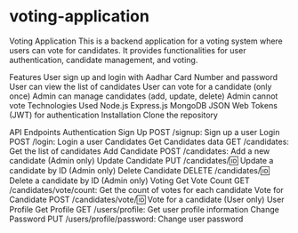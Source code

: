 # voting-application
Voting Application This is a backend application for a voting system where users can vote for candidates. It provides functionalities for user authentication, candidate management, and voting.

Features User sign up and login with Aadhar Card Number and password User can view the list of candidates User can vote for a candidate (only once) Admin can manage candidates (add, update, delete) Admin cannot vote Technologies Used Node.js Express.js MongoDB JSON Web Tokens (JWT) for authentication Installation Clone the repository 

API Endpoints Authentication Sign Up POST /signup: Sign up a user Login POST /login: Login a user Candidates Get Candidates data GET /candidates: Get the list of candidates Add Candidate POST /candidates: Add a new candidate (Admin only) Update Candidate PUT /candidates/:id: Update a candidate by ID (Admin only) Delete Candidate DELETE /candidates/:id: Delete a candidate by ID (Admin only) Voting Get Vote Count GET /candidates/vote/count: Get the count of votes for each candidate Vote for Candidate POST /candidates/vote/:id: Vote for a candidate (User only) User Profile Get Profile GET /users/profile: Get user profile information Change Password PUT /users/profile/password: Change user password
